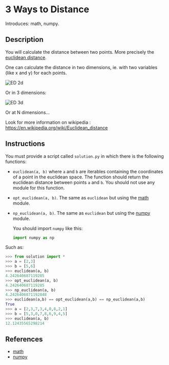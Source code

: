 # 3 Ways to Distance

Introduces: math, numpy.

## Description

You will calculate the distance between two points. More precisely the [euclidean distance](https://en.wikipedia.org/wiki/Euclidean_distance).

One can calculate the distance in two dimensions, ie. with two variables (like x and y) for each points.

![ED 2d](http://blogs.esri.com/esri/arcgis/files/2013/02/EuclideanDistanceGraphic_web.jpg)

Or in 3 dimensions:

![ED 3d](http://support.esri.com/fr/knowledgebase/techarticles/renderImage?ImageId=15802&ImageType=gif)

Or at N dimensions...

Look for more information on wikipedia : <https://en.wikipedia.org/wiki/Euclidean_distance>

## Instructions

You must provide a script called `solution.py` in which there is the following functions:

+ `euclidean(a, b)` where `a` and `b` are iterables containing the coordinates of a point in the euclidean space. The function should return the euclidean distance between points `a` and `b`. You should not use any module for this function.

+ `opt_euclidean(a, b)`. The same as `euclidean` but using the [math](https://docs.python.org/3.4/library/math.html) module.

+ `np_euclidean(a, b)`. The same as `euclidean` but using the [numpy](http://www.numpy.org/) module.

	You should import `numpy` like this:

	```python
	import numpy as np
	```
Such as:

```python
>>> from solution import *
>>> a = [2,3]
>>> b = [5,6]
>>> euclidean(a, b)
4.242640687119285
>>> opt_euclidean(a, b)
4.242640687119285
>>> np_euclidean(a, b)
4.2426406871192848
>>> euclidean(a,b) == opt_euclidean(a,b) == np_euclidean(a,b)
True
>>> a = [2,3,7,3,4,0,8,2,1]
>>> b = [5,3,0,7,8,6,9,4,5]
>>> euclidean(a, b)
12.12435565298214
```
## References
 - [math](https://docs.python.org/3.4/library/math.html)
 - [numpy](http://www.numpy.org/)
